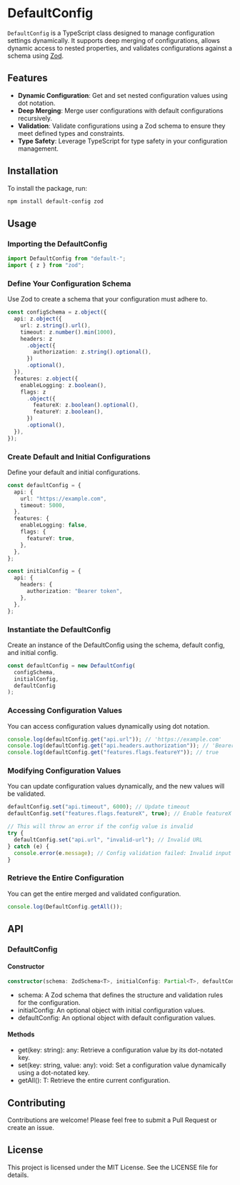 # DefaultConfig

`DefaultConfig` is a TypeScript class designed to manage configuration settings dynamically. It supports deep merging of configurations, allows dynamic access to nested properties, and validates configurations against a schema using [Zod](https://zod.dev).

## Features

- **Dynamic Configuration**: Get and set nested configuration values using dot notation.
- **Deep Merging**: Merge user configurations with default configurations recursively.
- **Validation**: Validate configurations using a Zod schema to ensure they meet defined types and constraints.
- **Type Safety**: Leverage TypeScript for type safety in your configuration management.

## Installation

To install the package, run:

```bash
npm install default-config zod
```

## Usage

### Importing the DefaultConfig

```typescript
import DefaultConfig from "default-";
import { z } from "zod";
```

### Define Your Configuration Schema

Use Zod to create a schema that your configuration must adhere to.

```typescript
const configSchema = z.object({
  api: z.object({
    url: z.string().url(),
    timeout: z.number().min(1000),
    headers: z
      .object({
        authorization: z.string().optional(),
      })
      .optional(),
  }),
  features: z.object({
    enableLogging: z.boolean(),
    flags: z
      .object({
        featureX: z.boolean().optional(),
        featureY: z.boolean(),
      })
      .optional(),
  }),
});
```

### Create Default and Initial Configurations

Define your default and initial configurations.

```typescript
const defaultConfig = {
  api: {
    url: "https://example.com",
    timeout: 5000,
  },
  features: {
    enableLogging: false,
    flags: {
      featureY: true,
    },
  },
};

const initialConfig = {
  api: {
    headers: {
      authorization: "Bearer token",
    },
  },
};
```

### Instantiate the DefaultConfig

Create an instance of the DefaultConfig using the schema, default config, and initial config.

```typescript
const defaultConfig = new DefaultConfig(
  configSchema,
  initialConfig,
  defaultConfig
);
```

### Accessing Configuration Values

You can access configuration values dynamically using dot notation.

```typescript
console.log(defaultConfig.get("api.url")); // 'https://example.com'
console.log(defaultConfig.get("api.headers.authorization")); // 'Bearer token'
console.log(defaultConfig.get("features.flags.featureY")); // true
```

### Modifying Configuration Values

You can update configuration values dynamically, and the new values will be validated.

```typescript
defaultConfig.set("api.timeout", 6000); // Update timeout
defaultConfig.set("features.flags.featureX", true); // Enable featureX

// This will throw an error if the config value is invalid
try {
  defaultConfig.set("api.url", "invalid-url"); // Invalid URL
} catch (e) {
  console.error(e.message); // Config validation failed: Invalid input
}
```

### Retrieve the Entire Configuration

You can get the entire merged and validated configuration.

```typescript
console.log(DefaultConfig.getAll());
```

## API

### DefaultConfig<T>

#### Constructor

```typescript
constructor(schema: ZodSchema<T>, initialConfig: Partial<T>, defaultConfig: Partial<T>)
```

- schema: A Zod schema that defines the structure and validation rules for the configuration.
- initialConfig: An optional object with initial configuration values.
- defaultConfig: An optional object with default configuration values.

#### Methods

- get(key: string): any: Retrieve a configuration value by its dot-notated key.
- set(key: string, value: any): void: Set a configuration value dynamically using a dot-notated key.
- getAll(): T: Retrieve the entire current configuration.

## Contributing

Contributions are welcome! Please feel free to submit a Pull Request or create an issue.

## License

This project is licensed under the MIT License. See the LICENSE file for details.
